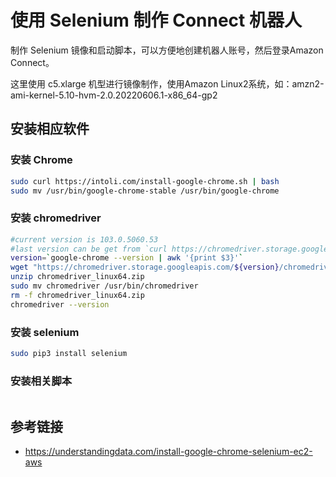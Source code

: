 # 使用 Selenium 制作 Connect 机器人

制作 Selenium 镜像和启动脚本，可以方便地创建机器人账号，然后登录Amazon Connect。

这里使用 c5.xlarge 机型进行镜像制作，使用Amazon Linux2系统，如：amzn2-ami-kernel-5.10-hvm-2.0.20220606.1-x86_64-gp2

## 安装相应软件

### 安装 Chrome

```bash
sudo curl https://intoli.com/install-google-chrome.sh | bash
sudo mv /usr/bin/google-chrome-stable /usr/bin/google-chrome
```

### 安装 chromedriver

```bash
#current version is 103.0.5060.53
#last version can be get from `curl https://chromedriver.storage.googleapis.com/LATEST_RELEASE`
version=`google-chrome --version | awk '{print $3}'`
wget "https://chromedriver.storage.googleapis.com/${version}/chromedriver_linux64.zip"
unzip chromedriver_linux64.zip
sudo mv chromedriver /usr/bin/chromedriver
rm -f chromedriver_linux64.zip
chromedriver --version
```

### 安装 selenium

```bash
sudo pip3 install selenium
```

### 安装相关脚本

```bash

```

## 参考链接

* https://understandingdata.com/install-google-chrome-selenium-ec2-aws

